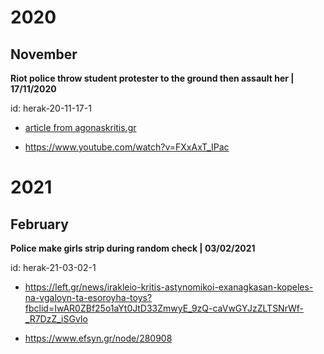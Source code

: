 # 2020

## November 

<b> Riot police throw student protester to the ground then assault her | 17/11/2020 </b>

id: herak-20-11-17-1

* [article from agonaskritis.gr ](http://agonaskritis.gr/%CE%B7%CF%81%CE%AC%CE%BA%CE%BB%CE%B5%CE%B9%CE%BF-%CE%B2%CE%B1%CE%BD%CE%B1%CF%85%CF%83%CE%B7-%CE%B5%CF%80%CE%AF%CE%B8%CE%B5%CF%83%CE%B7-%CE%B1%CF%83%CF%84%CF%85%CE%BD%CE%BF%CE%BC%CE%B9%CE%BA%CF%8E/?fbclid=IwAR0Ik8BiHmOmIxyiz_VJNL42zBBJGLAWkuVduGLxw11fOD06pLFQYE6N2Pw)

* https://www.youtube.com/watch?v=FXxAxT_IPac


# 2021


## February 



<b> Police make girls strip during random check | 03/02/2021 </b>



id: herak-21-03-02-1

 * https://left.gr/news/irakleio-kritis-astynomikoi-exanagkasan-kopeles-na-vgaloyn-ta-esoroyha-toys?fbclid=IwAR0ZBf25o1aYt0JtD33ZmwyE_9zQ-caVwGYJzZLTSNrWf-_R7DzZ_iSGvIo

* https://www.efsyn.gr/node/280908
